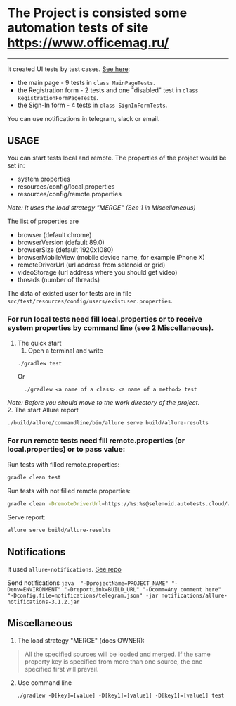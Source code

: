 # The Project is consisted some automation tests of site https://www.officemag.ru/
___
It created UI tests by test cases. [See here](src/docs/testdocumentation.xlsx):
* the main page - 9 tests in `class MainPageTests`.
* the Registration form - 2 tests and one "disabled" test in `class RegistrationFormPageTests`.
* the Sign-In form - 4 tests in `class SignInFormTests`.

You can use notifications in telegram, slack or email. 

## USAGE 
You can start tests local and remote.
The properties of the project would be set in:
* system properties
* resources/config/local.properties
* resources/config/remote.properties

*Note: It uses the load strategy "MERGE" (See 1 in Miscellaneous)*

The list of properties are
* browser (default chrome)
* browserVersion (default 89.0)
* browserSize (default 1920x1080)
* browserMobileView (mobile device name, for example iPhone X)
* remoteDriverUrl (url address from selenoid or grid)
* videoStorage (url address where you should get video)
* threads (number of threads)

The data of existed user for tests are in file `src/test/resources/config/users/existuser.properties`.

### For run local tests need fill local.properties or to receive system properties by command line (see 2 Miscellaneous).
1. The quick start
   1. Open a terminal and write
    ```
    ./gradlew test
    ``` 
   Or       
    ```
      ./gradlew <a name of a class>.<a name of a method> test
    ```
*Note: Before you should move to the work directory of the project*.   
2. The start Allure report
```
./build/allure/commandline/bin/allure serve build/allure-results
```
### For run remote tests need fill remote.properties (or local.properties) or to pass value:
Run tests with filled remote.properties:
```bash
gradle clean test
```
Run tests with not filled remote.properties:
```bash
gradle clean -DremoteDriverUrl=https://%s:%s@selenoid.autotests.cloud/wd/hub/ -DvideoStorage=https://selenoid.autotests.cloud/video/ -Dthreads=1 test
```
Serve report:
```bash
allure serve build/allure-results
```
## Notifications
It used `allure-notifications`. [See repo](https://github.com/qa-guru/allure-notifications)

Send notifications `java  "-DprojectName=PROJECT_NAME" "-Denv=ENVIRONMENT" "-DreportLink=BUILD_URL" "-Dcomm=Any comment here" "-Dconfig.file=notifications/telegram.json" -jar notifications/allure-notifications-3.1.2.jar`

## Miscellaneous
1. The load strategy "MERGE" (docs OWNER):
>All the specified sources will be loaded and merged. If the same property key is specified from more than one source, the one specified first will prevail.
2. Use command line
```
   ./gradlew -D[key]=[value] -D[key1]=[value1] -D[key1]=[value1] test
``` 
